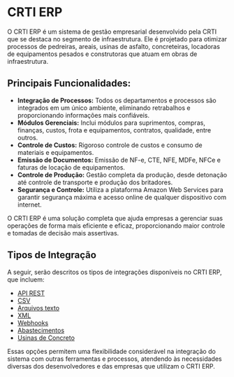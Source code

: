 # CRTI ERP

O CRTI ERP é um sistema de gestão empresarial desenvolvido pela CRTI que se destaca no segmento de infraestrutura. Ele é projetado para otimizar processos de pedreiras, areais, usinas de asfalto, concreteiras, locadoras de equipamentos pesados e construtoras que atuam em obras de infraestrutura.

## Principais Funcionalidades:
- **Integração de Processos:** Todos os departamentos e processos são integrados em um único ambiente, eliminando retrabalhos e proporcionando informações mais confiáveis.
- **Módulos Gerenciais:** Inclui módulos para suprimentos, compras, finanças, custos, frota e equipamentos, contratos, qualidade, entre outros.
- **Controle de Custos:** Rigoroso controle de custos e consumo de materiais e equipamentos.
- **Emissão de Documentos:** Emissão de NF-e, CTE, NFE, MDFe, NFCe e faturas de locação de equipamentos.
- **Controle de Produção:** Gestão completa da produção, desde detonação até controle de transporte e produção dos britadores.
- **Segurança e Controle:** Utiliza a plataforma Amazon Web Services para garantir segurança máxima e acesso online de qualquer dispositivo com internet.

O CRTI ERP é uma solução completa que ajuda empresas a gerenciar suas operações de forma mais eficiente e eficaz, proporcionando maior controle e tomadas de decisão mais assertivas.

## Tipos de Integração

A seguir, serão descritos os tipos de integrações disponíveis no CRTI ERP, que incluem:

* [API REST](api_rest/README.md)
* [CSV](csv/README.md)
* [Arquivos texto](txt/README.md)
* [XML](xml/README.md)
* [Webhooks](webhooks/README.md) 
* [Abastecimentos](abastecimentos/README.md)
* [Usinas de Concreto](usinas_concreto/README.md)

Essas opções permitem uma flexibilidade considerável na integração do sistema com outras ferramentas e processos, atendendo às necessidades diversas dos desenvolvedores e das empresas que utilizam o CRTI ERP.